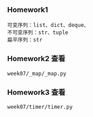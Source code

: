 ### Homework1
```
可变序列：list、dict、deque、
不可变序列：str、tuple
扁平序列：str
```

### Homework2 查看
```
week07/_map/_map.py
```

### Homework3 查看
```
week07/timer/timer.py
```
